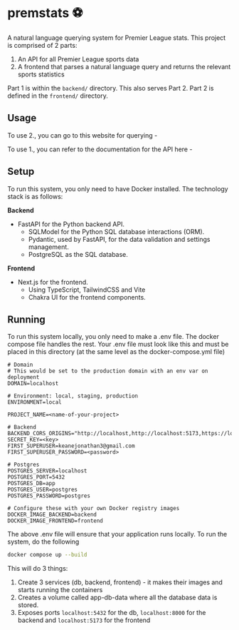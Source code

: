 # premstats ⚽️

A natural language querying system for Premier League stats. This project is comprised of 2 parts:

1. An API for all Premier League sports data
2. A frontend that parses a natural language query and returns the relevant sports statistics

Part 1 is within the `backend/` directory. This also serves Part 2. Part 2 is defined in the `frontend/` directory. 

## Usage

To use 2., you can go to this website for querying - 

To use 1., you can refer to the documentation for the API here - 

## Setup

To run this system, you only need to have Docker installed. The technology stack is as follows:

**Backend**

- FastAPI for the Python backend API.
  - SQLModel for the Python SQL database interactions (ORM).
  - Pydantic, used by FastAPI, for the data validation and settings management.
  - PostgreSQL as the SQL database.

**Frontend**

- Next.js for the frontend.
  - Using TypeScript, TailwindCSS and Vite
  - Chakra UI for the frontend components.

## Running

To run this system locally, you only need to make a .env file. The docker compose file handles the rest.
Your .env file must look like this and must be placed in this directory (at the same level as the docker-compose.yml file)

```.env
# Domain
# This would be set to the production domain with an env var on deployment
DOMAIN=localhost

# Environment: local, staging, production
ENVIRONMENT=local

PROJECT_NAME=<name-of-your-project>

# Backend
BACKEND_CORS_ORIGINS="http://localhost,http://localhost:5173,https://localhost,https://localhost:5173"
SECRET_KEY=<key>
FIRST_SUPERUSER=keanejonathan3@gmail.com
FIRST_SUPERUSER_PASSWORD=<password>

# Postgres
POSTGRES_SERVER=localhost
POSTGRES_PORT=5432
POSTGRES_DB=app
POSTGRES_USER=postgres
POSTGRES_PASSWORD=postgres

# Configure these with your own Docker registry images
DOCKER_IMAGE_BACKEND=backend
DOCKER_IMAGE_FRONTEND=frontend
```

The above .env file will ensure that your application runs locally. To run the system, do the following

```bash
docker compose up --build
```

This will do 3 things:

1. Create 3 services (db, backend, frontend) - it makes their images and starts running the containers
2. Creates a volume called app-db-data where all the database data is stored.
3. Exposes ports `localhost:5432` for the db, `localhost:8000` for the backend and `localhost:5173` for the frontend
